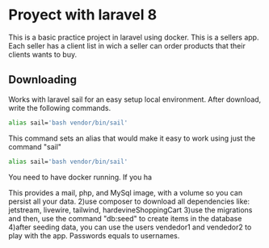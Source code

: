 # Proyect with laravel 8  

This is a basic practice project in laravel using docker. This is a sellers app. Each seller has a client list in wich a seller can order products that their clients wants to buy.

## Downloading
Works with laravel sail for an easy setup local environment.  After download, write the following commands. 
```bash 
alias sail='bash vendor/bin/sail'
```
This command sets an alias that would make it easy to work using just the command "sail"
```bash 
alias sail='bash vendor/bin/sail'
```
You need to have docker running. If you ha

This provides a mail, php, and MySql image, with a volume so you can persist all your data. 
2)use composer to download all dependencies like: jetstream, livewire, tailwind, hardevineShoppingCart 
3)use the migrations and then, use the command "db:seed" to create items in the database 
4)after seeding data, you can use the users vendedor1 and vendedor2 to play with the app. Passwords equals to usernames.

